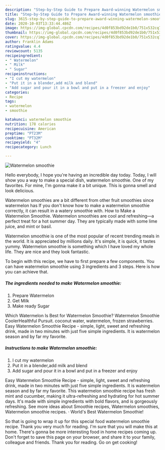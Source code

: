 ```yaml
---
description: "Step-by-Step Guide to Prepare Award-winning Watermelon smoothie"
title: "Step-by-Step Guide to Prepare Award-winning Watermelon smoothie"
slug: 3615-step-by-step-guide-to-prepare-award-winning-watermelon-smoothie
date: 2020-10-03T13:33:44.486Z
image: https://img-global.cpcdn.com/recipes/4d0f853bd92de1b0/751x532cq70/watermelon-smoothie-recipe-main-photo.jpg
thumbnail: https://img-global.cpcdn.com/recipes/4d0f853bd92de1b0/751x532cq70/watermelon-smoothie-recipe-main-photo.jpg
cover: https://img-global.cpcdn.com/recipes/4d0f853bd92de1b0/751x532cq70/watermelon-smoothie-recipe-main-photo.jpg
author: Franklin Adams
ratingvalue: 4.4
reviewcount: 5135
recipeingredient:
- " Watermelon"
- " Milk"
- " Sugar"
recipeinstructions:
- "I cut my watermelon"
- "Put it in a blender,add milk and blend"
- "Add sugar and pour it in a bowl and put in a freezer and enjoy"
categories:
- Recipe
tags:
- watermelon
- smoothie

katakunci: watermelon smoothie 
nutrition: 178 calories
recipecuisine: American
preptime: "PT23M"
cooktime: "PT32M"
recipeyield: "4"
recipecategory: Lunch

---
```



![Watermelon smoothie](https://img-global.cpcdn.com/recipes/4d0f853bd92de1b0/751x532cq70/watermelon-smoothie-recipe-main-photo.jpg)

Hello everybody, I hope you're having an incredible day today. Today, I will show you a way to make a special dish, watermelon smoothie. One of my favorites. For mine, I'm gonna make it a bit unique. This is gonna smell and look delicious.

Watermelon smoothies are a bit different from other fruit smoothies since watermelon has If you don&#39;t know how to make a watermelon smoothie correctly, it can result in a watery smoothie with. How to Make a Watermelon Smoothie. Watermelon smoothies are cool and refreshing—a perfect treat for a hot summer day. They are typically made with some lime juice, and mint or basil.

Watermelon smoothie is one of the most popular of recent trending meals in the world. It is appreciated by millions daily. It's simple, it is quick, it tastes yummy. Watermelon smoothie is something which I have loved my whole life. They are nice and they look fantastic.


To begin with this recipe, we have to first prepare a few components. You can have watermelon smoothie using 3 ingredients and 3 steps. Here is how you can achieve that.

<!--inarticleads1-->

##### The ingredients needed to make Watermelon smoothie:

1. Prepare  Watermelon
1. Get  Milk
1. Make ready  Sugar


Which Watermelon Is Best for Watermelon Smoothie? Watermelon Smoothie CoolerHealthful Pursuit. coconut water, watermelon, frozen strawberries. Easy Watermelon Smoothie Recipe - simple, light, sweet and refreshing drink, made in two minutes with just five simple ingredients. It is watermelon season and by far my favorite. 

<!--inarticleads2-->

##### Instructions to make Watermelon smoothie:

1. I cut my watermelon
1. Put it in a blender,add milk and blend
1. Add sugar and pour it in a bowl and put in a freezer and enjoy


Easy Watermelon Smoothie Recipe - simple, light, sweet and refreshing drink, made in two minutes with just five simple ingredients. It is watermelon season and by far my favorite. This watermelon smoothie recipe has fresh mint and cucumber, making it ultra-refreshing and hydrating for hot summer days. It&#39;s made with simple ingredients with bold flavors, and is gorgeously refreshing. See more ideas about Smoothie recipes, Watermelon smoothies, Watermelon smoothie recipes. · World&#39;s Best Watermelon Smoothie! 

So that is going to wrap it up for this special food watermelon smoothie recipe. Thank you very much for reading. I'm sure that you will make this at home. There's gonna be more interesting food in home recipes coming up. Don't forget to save this page on your browser, and share it to your family, colleague and friends. Thank you for reading. Go on get cooking!
